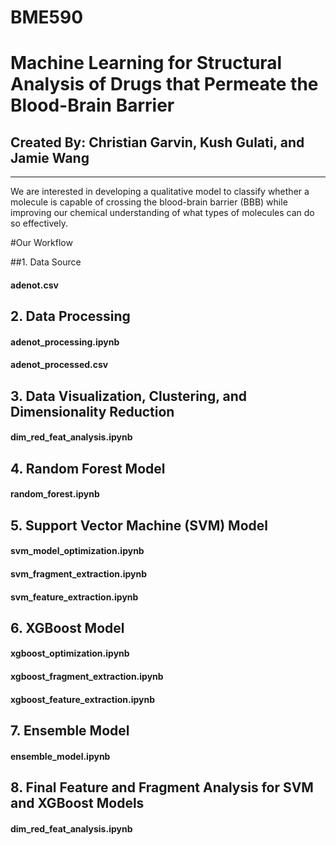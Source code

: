 # BME590


# Machine Learning for Structural Analysis of Drugs that Permeate the Blood-Brain Barrier

## Created By: Christian Garvin, Kush Gulati, and Jamie Wang
***

We are interested in developing a qualitative model to classify whether a molecule is capable of crossing the blood-brain barrier (BBB) while improving our chemical understanding of what types of molecules can do so effectively.

#Our Workflow

##1. Data Source
#### adenot.csv

## 2. Data Processing 
#### adenot_processing.ipynb
#### adenot_processed.csv

## 3. Data Visualization, Clustering, and Dimensionality Reduction
#### dim_red_feat_analysis.ipynb

## 4. Random Forest Model 
#### random_forest.ipynb

## 5. Support Vector Machine (SVM) Model 
#### svm_model_optimization.ipynb
#### svm_fragment_extraction.ipynb
#### svm_feature_extraction.ipynb

## 6. XGBoost Model
#### xgboost_optimization.ipynb
#### xgboost_fragment_extraction.ipynb
#### xgboost_feature_extraction.ipynb

## 7. Ensemble Model
#### ensemble_model.ipynb

## 8. Final Feature and Fragment Analysis for SVM and XGBoost Models
#### dim_red_feat_analysis.ipynb







